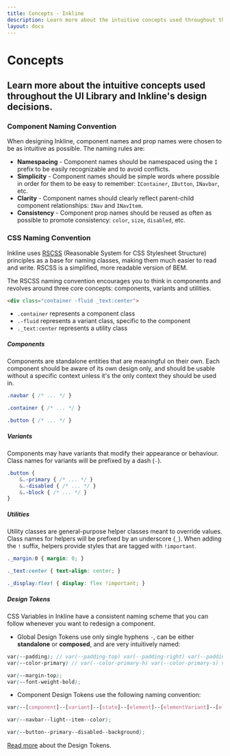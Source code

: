 ```yaml
---
title: Concepts - Inkline
description: Learn more about the intuitive concepts used throughout the UI Library and Inkline's design decisions.
layout: docs
---
```


# Concepts 
## Learn more about the intuitive concepts used throughout the UI Library and Inkline's design decisions.

### Component Naming Convention
When designing Inkline, component names and prop names were chosen to be as intuitive as possible. The naming rules are:

- **Namespacing** - Component names should be namespaced using the <code>I</code> prefix to be easily recognizable and to avoid conflicts.
- **Simplicity** - Component names should be simple words where possible in order for them to be easy to remember: <code>IContainer</code>, <code>IButton</code>, <code>INavbar</code>, etc.
- **Clarity** - Component names should clearly reflect parent-child component relationships: <code>INav</code> and <code>INavItem</code>.
- **Consistency** - Component prop names should be reused as often as possible to promote consistency: <code>color</code>, <code>size</code>, <code>disabled</code>, etc.

### CSS Naming Convention
Inkline uses <a href="https://ricostacruz.com/rscss/" rel="nofollow" target="_blank">RSCSS</a> (Reasonable System for CSS Stylesheet Structure) principles as a base for naming classes, making them much easier to read and write. RSCSS is a simplified, more readable version of BEM.

The RSCSS naming convention encourages you to think in components and revolves around three core concepts: components, variants and utilities.

~~~html
<div class="container -fluid _text:center">
~~~

- `.container` represents a component class
- `.-fluid` represents a variant class, specific to the component
- `._text:center` represents a utility class

##### Components
Components are standalone entities that are meaningful on their own. Each component should be aware of its own design only, and should be usable without a specific context unless it's the only context they should be used in.

~~~scss
.navbar { /* ... */ }

.container { /* ... */ }

.button { /* ... */ }
~~~

##### Variants
Components may have variants that modify their appearance or behaviour. Class names for variants will be prefixed by a dash (`-`).

~~~scss
.button {
    &.-primary { /* ... */ }
    &.-disabled { /* ... */ }
    &.-block { /* ... */ }
}
~~~

##### Utilities
Utility classes are general-purpose helper classes meant to override values. Class names for helpers will be prefixed by an underscore (`_`). When adding the `!` suffix, helpers provide styles that are tagged with `!important`.

~~~scss
._margin:0 { margin: 0; }

._text:center { text-align: center; }

._display:flex! { display: flex !important; }
~~~

##### Design Tokens
CSS Variables in Inkline have a consistent naming scheme that you can follow whenever you want to redesign a component.

- Global Design Tokens use only single hyphens `-`, can be either **standalone** or **composed**, and are very intuitively named:

```scss
var(--padding); // var(--padding-top) var(--padding-right) var(--padding-bottom) var(--padding-left)
var(--color-primary) // var(--color-primary-h) var(--color-primary-s) var(--color-primary-l) var(--color-primary-a)
```

```scss
var(--margin-top);
var(--font-weight-bold);
```

- Component Design Tokens use the following naming convention:

```scss
var(--[component]--[variant]--[state]--[element]--[elementVariant]--[elementState]--[property])
```

```scss
var(--navbar--light--item--color);

var(--button--primary--disabled--background);
```


[Read more](/docs/ui/design-tokens) about the Design Tokens.
